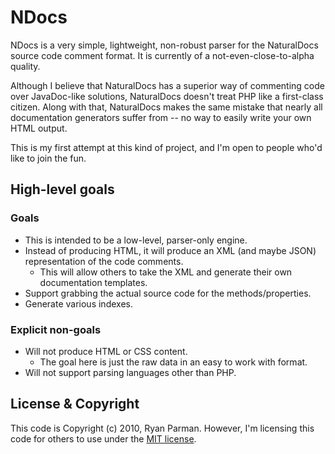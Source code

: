 # NDocs

NDocs is a very simple, lightweight, non-robust parser for the NaturalDocs source code comment format. It is currently of a not-even-close-to-alpha quality.

Although I believe that NaturalDocs has a superior way of commenting code over JavaDoc-like solutions, NaturalDocs doesn't treat PHP like a first-class citizen. Along with that, NaturalDocs makes the same mistake that nearly all documentation generators suffer from -- no way to easily write your own HTML output.

This is my first attempt at this kind of project, and I'm open to people who'd like to join the fun.

## High-level goals

### Goals

* This is intended to be a low-level, parser-only engine.
* Instead of producing HTML, it will produce an XML (and maybe JSON) representation of the code comments.
	* This will allow others to take the XML and generate their own documentation templates.
* Support grabbing the actual source code for the methods/properties.
* Generate various indexes.

### Explicit non-goals

* Will not produce HTML or CSS content.
	* The goal here is just the raw data in an easy to work with format.
* Will not support parsing languages other than PHP.

## License & Copyright

This code is Copyright (c) 2010, Ryan Parman. However, I'm licensing this code for others to use under the [MIT license](http://www.opensource.org/licenses/mit-license.php).
